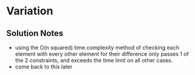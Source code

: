 # Variation


## Solution Notes

* using the O(n squared) time complexity method of checking each element with every other element for their difference only passes 1 of the 2 constraints, and exceeds the time limit on all other cases. 
* come back to this later